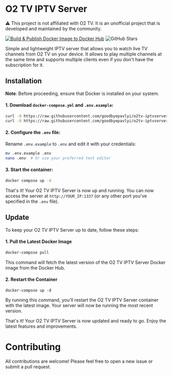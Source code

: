 # O2 TV IPTV Server
⚠ This project is not affiliated with O2 TV. It is an unofficial project that is developed and maintained by the community.

[![Build & Publish Docker Image to Docker Hub](https://github.com/goodbyepavlyi/o2tv-iptvserver/actions/workflows/docker-image.yml/badge.svg)](https://github.com/goodbyepavlyi/o2tv-iptvserver/actions/workflows/docker-image.yml)
![GitHub Stars](https://img.shields.io/github/stars/goodbyepavlyi/o2tv-iptvserver)

Simple and lightweight IPTV server that allows you to watch live TV channels from O2 TV on your device. It allows to play multiple channels at the same time and supports multiple clients even if you don't have the subscription for it.

## Installation

**Note**: Before proceeding, ensure that Docker is installed on your system.

#### 1. Download `docker-compose.yml` and `.env.example`:

```bash
curl -O https://raw.githubusercontent.com/goodbyepavlyi/o2tv-iptvserver/master/docker-compose.yml
curl -O https://raw.githubusercontent.com/goodbyepavlyi/o2tv-iptvserver/master/.env.example
```

#### 2. Configure the `.env` file:

Rename `.env.example` to `.env` and edit it with your credentials:

```bash
mv .env.example .env
nano .env  # Or use your preferred text editor
```

#### 3. Start the container:

```bash
docker compose up -d
```

That's it! Your O2 TV IPTV Server is now up and running. You can now access the server at `http://YOUR_IP:1337` (or any other port you've specified in the `.env` file).

## Update

To keep your O2 TV IPTV Server up to date, follow these steps:

#### 1. Pull the Latest Docker Image

```bash
docker-compose pull
```

This command will fetch the latest version of the O2 TV IPTV Server Docker image from the Docker Hub.


#### 2. Restart the Container
```
docker-compose up -d
```

By running this command, you'll restart the O2 TV IPTV Server container with the latest image. Your server will now be running the most recent version.

That's it! Your O2 TV IPTV Server is now updated and ready to go. Enjoy the latest features and improvements.

# Contributing
All contributions are welcome! Please feel free to open a new issue or submit a pull request.